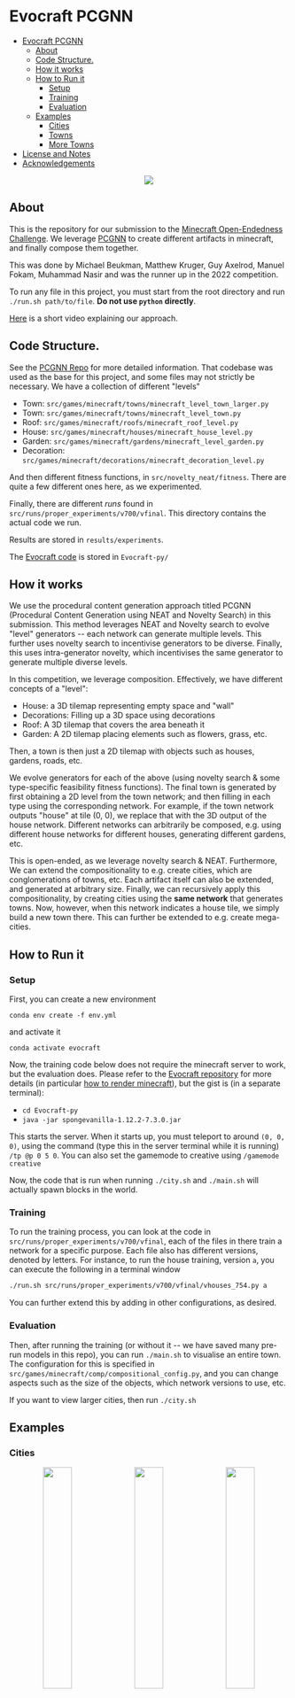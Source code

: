 # Evocraft PCGNN



- [Evocraft PCGNN](#evocraft-pcgnn)
  - [About](#about)
  - [Code Structure.](#code-structure)
  - [How it works](#how-it-works)
  - [How to Run it](#how-to-run-it)
    - [Setup](#setup)
    - [Training](#training)
    - [Evaluation](#evaluation)
  - [Examples](#examples)
    - [Cities](#cities)
    - [Towns](#towns)
    - [More Towns](#more-towns)
- [License and Notes](#license-and-notes)
- [Acknowledgements](#acknowledgements)


<p align='center'>
  <img src='images/minecraft_2.gif'/>
</p>

## About
This is the repository for our submission to the [Minecraft Open-Endedness Challenge](https://evocraft.life/). We leverage [PCGNN](https://github.com/michael-Beukman/pcgnn) to create different artifacts in minecraft, and finally compose them together.

This was done by Michael Beukman, Matthew Kruger, Guy Axelrod, Manuel Fokam, Muhammad Nasir and was the runner up in the 2022 competition.

To run any file in this project, you must start from the root directory and run `./run.sh path/to/file`. **Do not use `python` directly**.

[Here](https://youtu.be/tbMJu5W9efY) is a short video explaining our approach.

## Code Structure.
See the [PCGNN Repo](https://github.com/michael-Beukman/pcgnn) for more detailed information. That codebase was used as the base for this project, and some files may not strictly be necessary.
We have a collection of different "levels"
- Town: `src/games/minecraft/towns/minecraft_level_town_larger.py`
- Town: `src/games/minecraft/towns/minecraft_level_town.py`
- Roof: `src/games/minecraft/roofs/minecraft_roof_level.py`
- House: `src/games/minecraft/houses/minecraft_house_level.py`
- Garden: `src/games/minecraft/gardens/minecraft_level_garden.py`
- Decoration: `src/games/minecraft/decorations/minecraft_decoration_level.py`


And then different fitness functions, in `src/novelty_neat/fitness`. There are quite a few different ones here, as we experimented.

Finally, there are different *runs* found in `src/runs/proper_experiments/v700/vfinal`. This directory contains the actual code we run.

Results are stored in `results/experiments`.

The [Evocraft code](https://github.com/real-itu/Evocraft-py) is stored in `Evocraft-py/`

## How it works
We use the procedural content generation approach titled PCGNN (Procedural Content Generation using NEAT and Novelty Search) in this submission.
This method leverages NEAT and Novelty search to evolve "level" generators -- each network can generate multiple levels. This further uses novelty search to incentivise generators to be diverse. Finally, this uses intra-generator novelty, which incentivises the same generator to generate multiple diverse levels.

In this competition, we leverage composition.
Effectively, we have different concepts of a "level":
- House: a 3D tilemap representing empty space and "wall"
- Decorations: Filling up a 3D space using decorations
- Roof: A 3D tilemap that covers the area beneath it
- Garden: A 2D tilemap placing elements such as flowers, grass, etc.

Then, a town is then just a 2D tilemap with objects such as houses, gardens, roads, etc.

We evolve generators for each of the above (using novelty search & some type-specific feasibility fitness functions).
The final town is generated by first obtaining a 2D level from the town network; and then filling in each type using the corresponding network. For example, if the town network outputs "house" at tile (0, 0), we replace that with the 3D output of the house network.
Different networks can arbitrarily be composed, e.g. using different house networks for different houses, generating different gardens, etc.

This is open-ended, as we leverage novelty search & NEAT. Furthermore, We can extend the compositionality to e.g. create cities, which are conglomerations of towns, etc. Each artifact itself can also be extended, and generated at arbitrary size.
Finally, we can recursively apply this compositionality, by creating cities using the **same network** that generates towns. Now, however, when this network indicates a house tile, we simply build a new town there. This can further be extended to e.g. create mega-cities.
## How to Run it
### Setup
First, you can create a new environment
```
conda env create -f env.yml
```

and activate it
```
conda activate evocraft
```

Now, the training code below does not require the minecraft server to work, but the evaluation does. Please refer to the [Evocraft repository](https://github.com/real-itu/Evocraft-py) for more details (in particular [how to render minecraft](https://github.com/real-itu/Evocraft-py#4-rendering-minecraft)), but the gist is (in a separate terminal):
- `cd Evocraft-py`
- `java -jar spongevanilla-1.12.2-7.3.0.jar`

This starts the server. When it starts up, you must teleport to around `(0, 0, 0)`, using the command (type this in the server terminal while it is running) `/tp @p 0 5 0`. You can also set the gamemode to creative using `/gamemode creative`

Now, the code that is run when running `./city.sh` and `./main.sh` will actually spawn blocks in the world.
### Training
To run the training process, you can look at the code in `src/runs/proper_experiments/v700/vfinal`, each of the files in there train a network for a specific purpose. Each file also has different versions, denoted by letters.
For instance, to run the house training, version `a`, you can execute the following in a terminal window 
```bash
./run.sh src/runs/proper_experiments/v700/vfinal/vhouses_754.py a
```

You can further extend this by adding in other configurations, as desired.

### Evaluation
Then, after running the training (or without it -- we have saved many pre-run models in this repo), you can run `./main.sh` to visualise an entire town. The configuration for this is specified in `src/games/minecraft/comp/compositional_config.py`, and you can change aspects such as the size of the objects, which network versions to use, etc.

If you want to view larger cities, then run `./city.sh`

## Examples
### Cities
<p align='center'>
  <img src="images/cities/2022-05-13_19.44.03.png" width="32%" />
  <img src="images/cities/2022-05-13_19.44.07.png" width="32%" /> 
  <img src="images/cities/2022-05-13_19.44.21.png" width="32%" />
</p>

### Towns
<p align='center'>
  <img src="images/towns/2022-05-13_14.25.24.png" width="32%" />
  <img src="images/towns/2022-05-13_14.26.21.png" width="32%" />
  <img src="images/towns/2022-05-13_14.26.27.png" width="32%" />
</p>




<p align='center'>
  <img src="images/cities/2022-05-13_15.43.21.png" width="24%" />
  <img src="images/cities/2022-05-13_15.54.30.png" width="24%" /> 
  <img src="images/cities/2022-05-13_15.54.37.png" width="24%" />
  <img src="images/cities/2022-05-13_15.55.28.png" width="24%" />
</p>

### More Towns
<p align='center'>
  <img src="images/2022-05-11_12.58.31.png" width="24%" />
  <img src="images/2022-05-11_12.58.51.png" width="24%" /> 
  <img src="images/2022-05-11_12.59.09.png" width="24%" />
  <img src="images/2022-05-11_12.59.13.png" width="24%" />
</p>


<p align='center'>
  <img src="images/2022-05-11_13.04.34.png" width="24%" />
  <img src="images/2022-05-11_13.04.55.png" width="24%" /> 
  <img src="images/2022-05-11_13.05.12.png" width="24%" />
  <img src="images/2022-05-11_13.05.30.png" width="24%" />
</p>

<p align='center'>
  <img src="images/2022-05-11_13.10.31.png" width="24%" />
  <img src="images/2022-05-11_13.10.40.png" width="24%" /> 
  <img src="images/2022-05-11_13.11.04.png" width="24%" />
  <img src="images/2022-05-11_13.11.51.png" width="24%" />
</p>

<p align='center'>
  <img src="images/2022-05-11_13.20.32.png" width="24%" />
  <img src="images/2022-05-11_13.20.40.png" width="24%" /> 
  <img src="images/2022-05-11_13.20.43.png" width="24%" />
  <img src="images/2022-05-11_13.21.09.png" width="24%" />
</p>

<p align='center'>
  <img src="images/2022-05-11_13.23.22.png" width="24%" />
  <img src="images/2022-05-11_13.23.32.png" width="24%" /> 
  <img src="images/2022-05-11_13.23.40.png" width="24%" />
  <img src="images/2022-05-11_13.24.03.png" width="24%" />
</p>


<p align='center'>
  <img src="images/2022-05-11_13.30.34.png" width="24%" />
  <img src="images/2022-05-11_13.30.47.png" width="24%" /> 
  <img src="images/2022-05-11_13.30.57.png" width="24%" />
  <img src="images/2022-05-11_13.31.32.png" width="24%" />
</p>

<p align='center'>
  <img src="images/2022-05-11_13.34.32.png" width="24%" />
  <img src="images/2022-05-11_13.34.46.png" width="24%" /> 
  <img src="images/2022-05-11_13.34.57.png" width="24%" />
  <img src="images/2022-05-11_13.35.12.png" width="24%" />
</p>

<p align='center'>
  <img src="images/2022-05-11_13.37.14.png" width="24%" />
  <img src="images/2022-05-11_13.37.24.png" width="24%" /> 
  <img src="images/2022-05-11_13.37.34.png" width="24%" />
  <img src="images/2022-05-11_13.38.04.png" width="24%" />
</p>

<p align='center'>
  <img src="images/First_run/2022-05-11_19.34.58.png" width="24%" />
  <img src="images/First_run/2022-05-11_19.36.39.png" width="24%" /> 
  <img src="images/First_run/2022-05-11_19.37.24.png" width="24%" />
  <img src="images/First_run/2022-05-11_19.39.50.png" width="24%" />
</p>

<p align='center'>
  <img src="images/Second_run/2022-05-11_19.45.43.png" width="24%" />
  <img src="images/Second_run/2022-05-11_19.46.00.png" width="24%" /> 
  <img src="images/Second_run/2022-05-11_19.46.44.png" width="24%" />
  <img src="images/Second_run/2022-05-11_19.50.50.png" width="24%" />
</p>

<p align='center'>
  <img src="images/Third_run/2022-05-11_19.54.52.png" width="24%" />
  <img src="images/Third_run/2022-05-11_19.55.02.png" width="24%" /> 
  <img src="images/Third_run/2022-05-11_19.55.34.png" width="24%" />
  <img src="images/Third_run/2022-05-11_19.55.48.png" width="24%" />
</p>

<p align='center'>
  <img src="images/Fourth_run/2022-05-11_20.05.25.png" width="19%" />
  <img src="images/Fourth_run/2022-05-11_20.05.27.png" width="19%" /> 
  <img src="images/Fourth_run/2022-05-11_20.05.43.png" width="19%" />
  <img src="images/Fourth_run/2022-05-11_20.06.36.png" width="19%" />
  <img src="images/Fourth_run/2022-05-11_20.06.55.png" width="19%" />
</p>

<p align='center'>
  <img src="images/Fifith_run/2022-05-11_20.22.47.png" width="19%" />
  <img src="images/Fifith_run/2022-05-11_20.22.57.png" width="19%" /> 
  <img src="images/Fifith_run/2022-05-11_20.23.44.png" width="19%" />
  <img src="images/Fifith_run/2022-05-11_20.23.54.png" width="19%" />
  <img src="images/Fifith_run/2022-05-11_20.25.14.png" width="19%" />
</p>


# License and Notes
- This code is licensed according to the MIT license (similarly to the original PCGNN repo).
- The directory `Evocraft-py/` was cloned from [here](https://github.com/real-itu/Evocraft-py), and is not our code. That may have separate licenses.
# Acknowledgements
PCGNN is based on the research supported wholly by the National Research Foundation of South Africa (Grant UID 133358).

